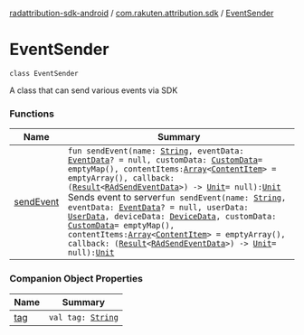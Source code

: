 [radattribution-sdk-android](../../index.md) / [com.rakuten.attribution.sdk](../index.md) / [EventSender](./index.md)

# EventSender

`class EventSender`

A class that can send various events via SDK

### Functions

| Name | Summary |
|---|---|
| [sendEvent](send-event.md) | `fun sendEvent(name: `[`String`](https://kotlinlang.org/api/latest/jvm/stdlib/kotlin/-string/index.html)`, eventData: `[`EventData`](../-event-data/index.md)`? = null, customData: `[`CustomData`](../-custom-data.md)` = emptyMap(), contentItems: `[`Array`](https://kotlinlang.org/api/latest/jvm/stdlib/kotlin/-array/index.html)`<`[`ContentItem`](../-content-item/index.md)`> = emptyArray(), callback: (`[`Result`](../-result/index.md)`<`[`RAdSendEventData`](../-r-ad-send-event-data/index.md)`>) -> `[`Unit`](https://kotlinlang.org/api/latest/jvm/stdlib/kotlin/-unit/index.html)` = null): `[`Unit`](https://kotlinlang.org/api/latest/jvm/stdlib/kotlin/-unit/index.html)<br>Sends event to server`fun sendEvent(name: `[`String`](https://kotlinlang.org/api/latest/jvm/stdlib/kotlin/-string/index.html)`, eventData: `[`EventData`](../-event-data/index.md)`? = null, userData: `[`UserData`](../-user-data/index.md)`, deviceData: `[`DeviceData`](../-device-data/index.md)`, customData: `[`CustomData`](../-custom-data.md)` = emptyMap(), contentItems: `[`Array`](https://kotlinlang.org/api/latest/jvm/stdlib/kotlin/-array/index.html)`<`[`ContentItem`](../-content-item/index.md)`> = emptyArray(), callback: (`[`Result`](../-result/index.md)`<`[`RAdSendEventData`](../-r-ad-send-event-data/index.md)`>) -> `[`Unit`](https://kotlinlang.org/api/latest/jvm/stdlib/kotlin/-unit/index.html)` = null): `[`Unit`](https://kotlinlang.org/api/latest/jvm/stdlib/kotlin/-unit/index.html) |

### Companion Object Properties

| Name | Summary |
|---|---|
| [tag](tag.md) | `val tag: `[`String`](https://kotlinlang.org/api/latest/jvm/stdlib/kotlin/-string/index.html) |
